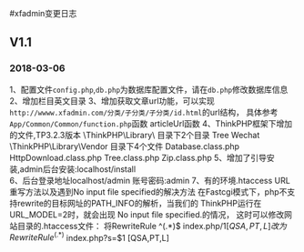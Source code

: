 #xfadmin变更日志

## V1.1
### 2018-03-06

1、配置文件`config.php`,`db.php`为数据库配置文件，请在`db.php`修改数据库信息
2、增加栏目英文目录
3、增加获取文章url功能，可以实现 `http://wwww.xfadmin.com/分类/子分类/子分类/id.html`的url结构，
具体参考`App/Common/Common/function.php`函数 articleUrl函数
4、ThinkPHP框架下增加的文件,TP3.2.3版本
\ThinkPHP\Library\ 目录下2个目录
Tree
Wechat
\ThinkPHP\Library\Vendor  目录下4个文件
Database.class.php
HttpDownload.class.php
Tree.class.php
Zip.class.php
5、增加了引导安装,admin后台安装:localhost/install  
6、后台登录地址localhost/admin  账号密码:admin
7、有的环境.htaccess URL重写方法以及遇到No input file specified的解决方法
在Fastcgi模式下，php不支持rewrite的目标网址的PATH_INFO的解析，当我们的 ThinkPHP运行在URL_MODEL=2时，就会出现
 No input file specified.的情况，
这时可以修改网站目录的.htaccess文件： 
将RewriteRule ^(.*)$ index.php/$1 [QSA,PT,L] 
改为 RewriteRule ^(.*)$ index.php?s=$1 [QSA,PT,L] 
